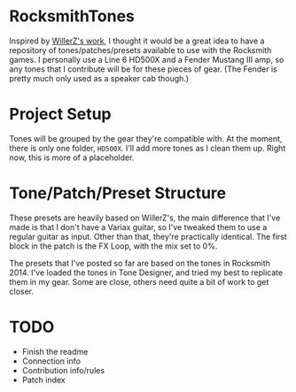 RocksmithTones
==============
Inspired by [WillerZ's work][willerz], I thought it would be a great idea to have a repository of tones/patches/presets available to use with the Rocksmith games. I personally use a Line 6 HD500X and a Fender Mustang III amp, so any tones that I contribute will be for these pieces of gear. (The Fender is pretty much only used as a speaker cab though.)

# Project Setup
Tones will be grouped by the gear they're compatible with. At the moment, there is only one folder, `HD500X`. I'll add more tones as I clean them up. Right now, this is more of a placeholder.

# Tone/Patch/Preset Structure
These presets are heavily based on WillerZ's, the main difference that I've made is that I don't have a Variax guitar, so I've tweaked them to use a regular guitar as input. Other than that, they're practically identical. The first block in the patch is the FX Loop, with the mix set to 0%.

The presets that I've posted so far are based on the tones in Rocksmith 2014. I've loaded the tones in Tone Designer, and tried my best to replicate them in my gear. Some are close, others need quite a bit of work to get closer.

# TODO
 * Finish the readme
 * Connection info
 * Contribution info/rules
 * Patch index


[willerz]:https://github.com/WillerZ/rocksmith-pod-hd-500-jtv
